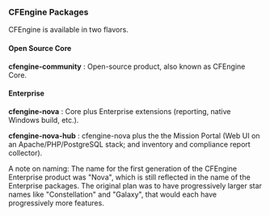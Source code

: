 ### CFEngine Packages

CFEngine is available in two flavors.

#### Open Source Core

**cfengine-community**
: Open-source product, also known as CFEngine Core.

#### Enterprise

**cfengine-nova**
: Core plus Enterprise extensions (reporting, native Windows build, etc.).

**cfengine-nova-hub**
: cfengine-nova plus the the Mission Portal (Web UI on an Apache/PHP/PostgreSQL stack; and inventory and compliance report collector).

A note on naming: The name for the first generation of the CFEngine Enterprise product was "Nova", which is still reflected in the name of the Enterprise packages. The original plan was to have progressively larger star names like "Constellation" and "Galaxy", that would each have progressively more features.
